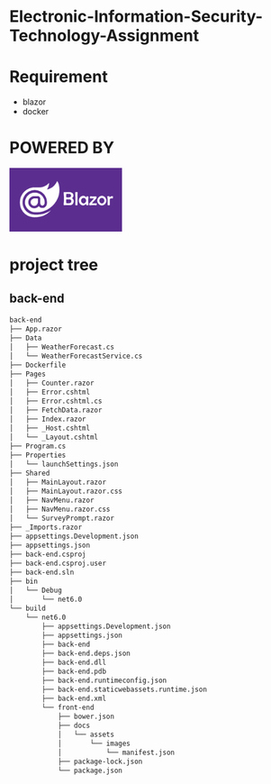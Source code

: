 # Electronic-Information-Security-Technology-Assignment


# Requirement

- blazor
- docker

# POWERED BY
<img src="/readme_asset/image/blazor.webp" width="200px" height="113px" />

# project tree
## back-end
```
back-end
├── App.razor
├── Data
│   ├── WeatherForecast.cs
│   └── WeatherForecastService.cs
├── Dockerfile
├── Pages
│   ├── Counter.razor
│   ├── Error.cshtml
│   ├── Error.cshtml.cs
│   ├── FetchData.razor
│   ├── Index.razor
│   ├── _Host.cshtml
│   └── _Layout.cshtml
├── Program.cs
├── Properties
│   └── launchSettings.json
├── Shared
│   ├── MainLayout.razor
│   ├── MainLayout.razor.css
│   ├── NavMenu.razor
│   ├── NavMenu.razor.css
│   └── SurveyPrompt.razor
├── _Imports.razor
├── appsettings.Development.json
├── appsettings.json
├── back-end.csproj
├── back-end.csproj.user
├── back-end.sln
├── bin
│   └── Debug
│       └── net6.0
└── build
    └── net6.0
        ├── appsettings.Development.json
        ├── appsettings.json
        ├── back-end
        ├── back-end.deps.json
        ├── back-end.dll
        ├── back-end.pdb
        ├── back-end.runtimeconfig.json
        ├── back-end.staticwebassets.runtime.json
        ├── back-end.xml
        └── front-end
            ├── bower.json
            ├── docs
            │   └── assets
            │       └── images
            │           └── manifest.json
            ├── package-lock.json
            └── package.json
```

